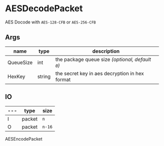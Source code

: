 # AESDecodePacket

AES Docode with `AES-128-CFB` or `AES-256-CFB`

## Args

| name      | type   | description                                      |
| --------- | ------ | ------------------------------------------------ |
| QueueSize | int    | the package queue size _(optional, default `0`)_ |
| HexKey    | string | the secret key in aes decryption in hex format   |


## IO

| --- | type   | size   |
| --- | ------ | ------ |
| I   | packet | `n`    |
| O   | packet | `n-16` |
AESEncodePacket
